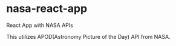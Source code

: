 # nasa-react-app
 React App with NASA APIs

 This utilizes APOD(Astronomy Picture of the Day) API from NASA.
